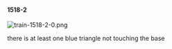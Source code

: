 #### 1518-2
![train-1518-2-0.png](https://github.com/lil-lab/nlvr/raw/master/nlvr/train/images/6/train-1518-2-0.png "train-1518-2-0.png")

there is at least one blue triangle not touching the base